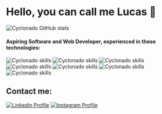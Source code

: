 # Hello, you can call me Lucas 🤙

![Cyclonado GitHub stats](https://github-readme-stats.vercel.app/api?username=Cyclonado&show_icons=true&theme=transparent)

#### Aspiring Software and Web Developer, experienced in these technologies:

![Cyclonado skills](https://img.shields.io/badge/HTML5-E34F26?style=for-the-badge&logo=html5&logoColor=white)
![Cyclonado skills](https://img.shields.io/badge/CSS3-1572B6?style=for-the-badge&logo=css3&logoColor=white)
![Cyclonado skills](https://img.shields.io/badge/JavaScript-F7DF1E?style=for-the-badge&logo=javascript&logoColor=black)
![Cyclonado skills](https://img.shields.io/badge/Angular-DD0031?style=for-the-badge&logo=angular&logoColor=white)
![Cyclonado skills](https://img.shields.io/badge/Bootstrap-563D7C?style=for-the-badge&logo=bootstrap&logoColor=white)
![Cyclonado skills](https://img.shields.io/badge/React-20232A?style=for-the-badge&logo=react&logoColor=61DAFB)
![Cyclonado skills](https://img.shields.io/badge/Java-ED8B00?style=for-the-badge&logo=openjdk&logoColor=white)

## Contact me:

[![Linkedin Profile](https://img.shields.io/badge/LinkedIn-0077B5?style=for-the-badge&logo=linkedin&logoColor=white)](https://www.linkedin.com/in/lucas-grzybowski-a2b371184)
[![Instagram Profile](https://img.shields.io/badge/Instagram-E4405F?style=for-the-badge&logo=instagram&logoColor=white)](https://www.instagram.com/lucasgrzybowski/)

